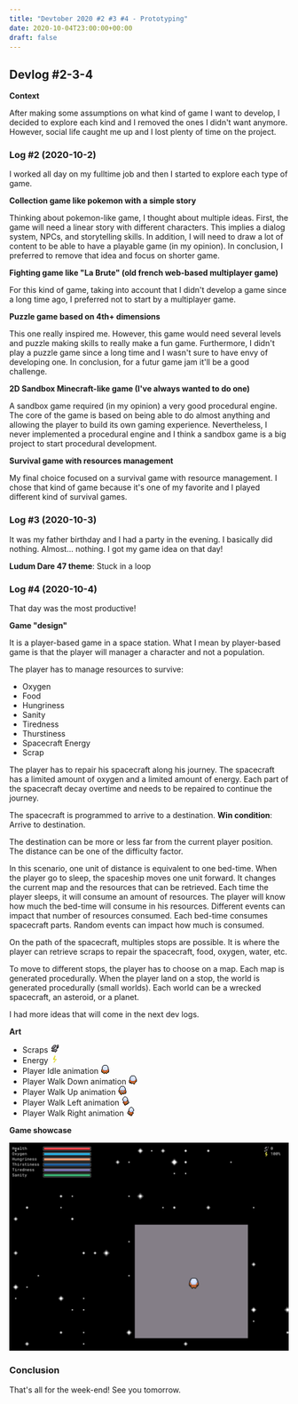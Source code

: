 ```yaml
---
title: "Devtober 2020 #2 #3 #4 - Prototyping"
date: 2020-10-04T23:00:00+00:00
draft: false
---
```


## Devlog #2-3-4

**Context**

After making some assumptions on what kind of game I want to develop, I decided to explore each kind and I removed the ones I didn't want anymore. However, social life caught me up and I lost plenty of time on the project.

### Log #2 (2020-10-2)

I worked all day on my fulltime job and then I started to explore each type of game.

**Collection game like pokemon with a simple story**

Thinking about pokemon-like game, I thought about multiple ideas. First, the game will need a linear story with different characters. This implies a dialog system, NPCs, and storytelling skills. In addition, I will need to draw a lot of content to be able to have a playable game (in my opinion). In conclusion, I preferred to remove that idea and focus on shorter game.

**Fighting game like "La Brute" (old french web-based multiplayer game)**

For this kind of game, taking into account that I didn't develop a game since a long time ago, I preferred not to start by a multiplayer game.

**Puzzle game based on 4th+ dimensions**

This one really inspired me. However, this game would need several levels and puzzle making skills to really make a fun game. Furthermore, I didn't play a puzzle game since a long time and I wasn't sure to have envy of developing one. In conclusion, for a futur game jam it'll be a good challenge.

**2D Sandbox Minecraft-like game (I've always wanted to do one)**

A sandbox game required (in my opinion) a very good procedural engine. The core of the game is based on being able to do almost anything and allowing the player to build its own gaming experience. Nevertheless, I never implemented a procedural engine and I think a sandbox game is a big project to start procedural development.

**Survival game with resources management**

My final choice focused on a survival game with resource management. I chose that kind of game because it's one of my favorite and I played different kind of survival games.

### Log #3 (2020-10-3)

It was my father birthday and I had a party in the evening. I basically did nothing. Almost... nothing. I got my game idea on that day!

**Ludum Dare 47 theme**: Stuck in a loop

### Log #4 (2020-10-4)

That day was the most productive!

**Game "design"**

It is a player-based game in a space station. What I mean by player-based game is that the player will manager a character and not a population.

The player has to manage resources to survive:

- Oxygen
- Food
- Hungriness
- Sanity
- Tiredness
- Thurstiness
- Spacecraft Energy
- Scrap

The player has to repair his spacecraft along his journey. The spacecraft has a limited amount of oxygen and a limited amount of energy. Each part of the spacecraft decay overtime and needs to be repaired to continue the journey.

The spacecraft is programmed to arrive to a destination. **Win condition**: Arrive to destination.

The destination can be more or less far from the current player position. The distance can be one of the difficulty factor.

In this scenario, one unit of distance is equivalent to one bed-time. When the player go to sleep, the spaceship moves one unit forward. It changes the current map and the resources that can be retrieved. Each time the player sleeps, it will consume an amount of resources. The player will know how much the bed-time will consume in his resources. Different events can impact that number of resources consumed. Each bed-time consumes spacecraft parts. Random events can impact how much is consumed.

On the path of the spacecraft, multiples stops are possible. It is where the player can retrieve scraps to repair the spacecraft, food, oxygen, water, etc.

To move to different stops, the player has to choose on a map. Each map is generated procedurally. When the player land on a stop, the world is generated procedurally (small worlds). Each world can be a wrecked spacecraft, an asteroid, or a planet.

I had more ideas that will come in the next dev logs.

**Art**

- Scraps ![scraps_shine](/images/devtober2020/scraps_shine.gif)
- Energy ![energy_shine](/images/devtober2020/energy_shine.gif)
- Player Idle animation ![player_idle](/images/devtober2020/player_idle.gif)
- Player Walk Down animation ![player_walk_down](/images/devtober2020/player_walk_down.gif)
- Player Walk Up animation ![player_walk_up](/images/devtober2020/player_walk_up.gif)
- Player Walk Left animation ![player_walk_left](/images/devtober2020/player_walk_left.gif)
- Player Walk Right animation ![player_walk_right](/images/devtober2020/player_walk_right.gif)

**Game showcase**

![showcase_1](/images/devtober2020/showcase_1.png)

### Conclusion

That's all for the week-end! See you tomorrow.
